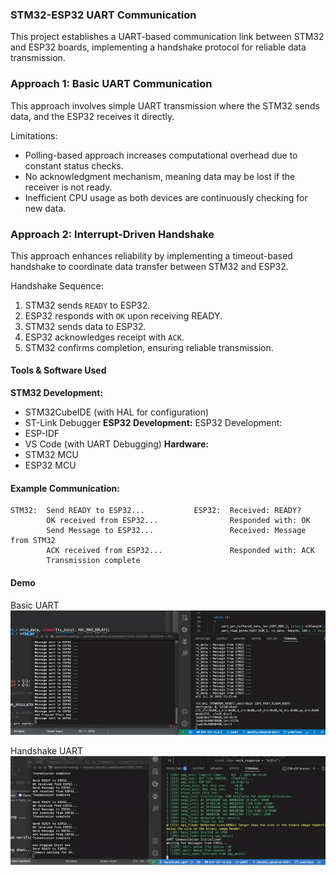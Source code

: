 ### STM32-ESP32 UART Communication
This project establishes a UART-based communication link between STM32 and ESP32 boards, implementing a handshake protocol for reliable data transmission.

### Approach 1: Basic UART Communication
This approach involves simple UART transmission where the STM32 sends data, and the ESP32 receives it directly.

Limitations:
- Polling-based approach increases computational overhead due to constant status checks.
- No acknowledgment mechanism, meaning data may be lost if the receiver is not ready.
- Inefficient CPU usage as both devices are continuously checking for new data.

### Approach 2: Interrupt-Driven Handshake 
This approach enhances reliability by implementing a timeout-based handshake to coordinate data transfer between STM32 and ESP32.

Handshake Sequence:
1. STM32 sends `READY` to ESP32.
2. ESP32 responds with `OK` upon receiving READY.
3. STM32 sends data to ESP32.
4. ESP32 acknowledges receipt with `ACK`.
5. STM32 confirms completion, ensuring reliable transmission.

#### Tools & Software Used
**STM32 Development:**
 - STM32CubeIDE (with HAL for configuration)
 - ST-Link Debugger
**ESP32 Development:**
ESP32 Development:
 - ESP-IDF
 - VS Code (with UART Debugging)
**Hardware:**
 - STM32 MCU
 - ESP32 MCU

#### Example Communication:
```
STM32:  Send READY to ESP32...           ESP32:  Received: READY?
        OK received from ESP32...                Responded with: OK
        Send Message to ESP32...                 Received: Message from STM32
        ACK received from ESP32...               Responded with: ACK
        Transmission complete
```

#### Demo
Basic UART
![Demo](./uart_basic.gif) 

Handshake UART
![Demo](./uart_handshake.gif) 
